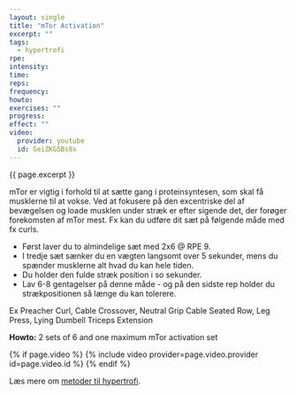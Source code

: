 ```yaml
---
layout: single
title: "mTor Activation"
excerpt: ""
tags:
  - hypertrofi
rpe: 
intensity: 
time: 
reps: 
frequency: 
howto:
exercises: ""
progress:
effect: ""
video:
  provider: youtube
  id: GeiZKG5Bs8s
---
```


{{ page.excerpt }}

mTor er vigtig i forhold til at sætte gang i proteinsyntesen, som skal få musklerne til at vokse. Ved at fokusere på den excentriske del af bevægelsen og loade musklen under stræk er efter sigende det, der forøger forekomsten af mTor mest. Fx kan du udføre dit sæt på følgende måde med fx curls.

- Først laver du to almindelige sæt med 2x6 @ RPE 9.
- I tredje sæt sænker du en vægten langsomt over 5 sekunder, mens du spænder musklerne alt hvad du kan hele tiden.
- Du holder den fulde stræk position i so sekunder.
- Lav 6-8 gentagelser på denne måde - og på den sidste rep holder du strækpositionen så længe du kan tolerere.

Ex Preacher Curl, Cable Crossover, Neutral Grip Cable Seated Row, Leg Press, Lying Dumbell Triceps Extension

**Howto:** 2 sets of 6 and one maximum mTor activation set

{% if page.video %}
  {% include video provider=page.video.provider id=page.video.id %}
{% endif %}

Læs mere om [metoder til hypertrofi](/hypertrofi-metoder/).
